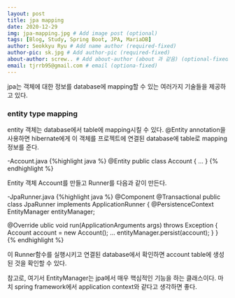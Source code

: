 ```yaml
---
layout: post
title: jpa mapping 
date: 2020-12-29
img: jpa-mapping.jpg # Add image post (optional)
tags: [Blog, Study, Spring Boot, JPA, MariaDB]
author: Seokkyu Ryu # Add name author (required-fixed)
author-pic: sk.jpg # Add author-pic (required-fixed)
about-author: screw.. # Add about-author (about 과 같음) (optional-fixed)
email: tjrrb95@gmail.com # email (optiona-fixed)
---
```


jpa는 객체에 대한 정보를 database에 mapping할 수 있는 여러가지 기술들을 제공하고 있다.

### entity type mapping ### 
entity 객체는 database에서 table에 mapping시킬 수 있다. 
@Entity annotation을 사용하면 hibernate에게 이 객체를 프로젝트에 연결된 database에 table로 mapping정보를 준다. 

-Account.java
{%highlight java %}
@Entity
public class Account {
  ...
}
{% endhighlight %}

Entity 객체 Account를 만들고
Runner를 다음과 같이 만든다. 

-JpaRunner.java
{%highlight java %}
@Component
@Transactional
public class JpaRunner implements ApplicationRunner {
  @PersistenceContext
  EntityManager entityManager;

  @Override
  ublic void run(ApplicationArguments args) throws Exception {
    Account account = new Account();
    ...
    entityManager.persist(account);
  }
}
{% endhighlight %}

이 Runner함수를 실행시키고 연결된 database에서 확인하면
account table에 생성된 것을 확인할 수 있다. 

참고로, 여기서 EntityManager는 jpa에서 매우 핵심적인 기능을 하는 클래스이다.
마치 spring framework에서 application context와 같다고 생각하면 좋다.



